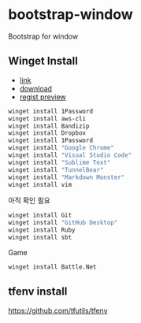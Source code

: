 # bootstrap-window
Bootstrap for window

## Winget Install
- [link](https://github.com/microsoft/winget-cli)
- [download](https://www.microsoft.com/ko-kr/p/app-installer/9nblggh4nns1?activetab=pivot:overviewtab)
- [regist preview](http://aka.ms/winget-InsiderProgram)

```bash
winget install 1Password
winget install aws-cli
winget install Bandizip
winget install Dropbox
winget install 1Password
winget install "Google Chrome"
winget install "Visual Studio Code"
winget install "Sublime Text"
winget install "TunnelBear"
winget install "Markdown Monster"
winget install vim
```

아직 확인 필요

```bash
winget install Git
winget install "GitHub Desktop"
winget install Ruby
winget install sbt
```

Game

```bash
winget install Battle.Net
```

## tfenv install

https://github.com/tfutils/tfenv